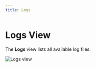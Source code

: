```yaml
---
title: Logs
---
```


Logs View
===

The **Logs** view lists all available log files.

![Logs view](../../../images/ide_view_logs.png)


